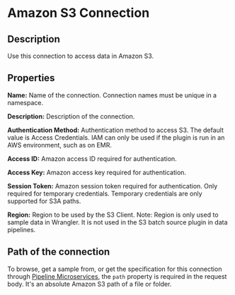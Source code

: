 # Amazon S3 Connection


Description
-----------
Use this connection to access data in Amazon S3.

Properties
----------
**Name:** Name of the connection. Connection names must be unique in a namespace.

**Description:** Description of the connection.

**Authentication Method:** Authentication method to access S3. The default value is Access Credentials.
IAM can only be used if the plugin is run in an AWS environment, such as on EMR.

**Access ID:** Amazon access ID required for authentication.

**Access Key:** Amazon access key required for authentication.

**Session Token:** Amazon session token required for authentication. Only required for temporary credentials.
Temporary credentials are only supported for S3A paths.

**Region:** Region to be used by the S3 Client. Note: Region is only used to sample data in Wrangler. It is not used in the S3 batch source plugin in data pipelines.

Path of the connection
----------------------
To browse, get a sample from, or get the specification for this connection through
[Pipeline Microservices](https://cdap.atlassian.net/wiki/spaces/DOCS/pages/975929350/Pipeline+Microservices), the `path`
property is required in the request body. It's an absolute Amazon S3 path of a file or folder.
